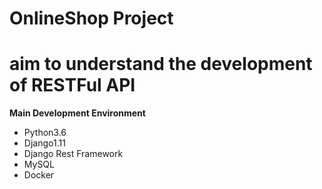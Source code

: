 # OnlineShop Project
# aim to understand the development of RESTFul API
**Main Development Environment**
* Python3.6 
* Django1.11 
* Django Rest Framework 
* MySQL 
* Docker
